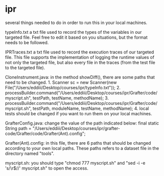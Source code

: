 # ipr

several things needed to do in order to run this in your local machines.


typeInfo.txt
  a txt file used to record the types of the variables in our targeted file. Feel free to edit it based on you situations, but the format needs to be followed.
  
IPRTraces.txt
  a txt file used to record the execution traces of our targeted file. This file supports the implementation of logging the runtime values of not only the targeted file, but also every file in the traces (from the test file to the targeted file).
 
CloneInstrument.java:
  in the method showDiff(), there are some paths that need to be changed.
    1. Scanner sc = new Scanner(new File("/Users/eddiii/Desktop/courses/ipr/typeInfo.txt"));
    2. processBuilder.command("/Users/eddiii/Desktop/courses/ipr/Grafter/code/myscript.sh", testPath, testName, methodName);
    3. processBuilder.command("/Users/eddiii/Desktop/courses/ipr/Grafter/code/myscript.sh", testPath, moduleName, testName, methodName);
    4. local tests should be changed if you want to run them on your local machines.
    
GrafterConfig.java:
  change the value of the path indicated below:
    final static String path = "/Users/eddiii/Desktop/courses/ipr/grafter-code/Grafter/code/Grafter(Ant).config";

Grafter(Ant).config:
  in this file, there are 6 paths that should be changed according to your own local paths. These paths refers to a dataset file in the directory named "tools".
  
myscript.sh:
  you should type "chmod 777 myscript.sh" and "sed -i -e 's/\r$//' myscript.sh" to open the access.

